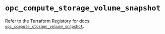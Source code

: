 # `opc_compute_storage_volume_snapshot`

Refer to the Terraform Registory for docs: [`opc_compute_storage_volume_snapshot`](https://registry.terraform.io/providers/hashicorp/opc/1.4.1/docs/resources/compute_storage_volume_snapshot).
